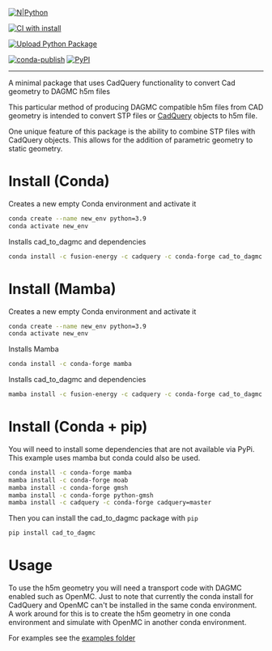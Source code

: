 
[![N|Python](https://www.python.org/static/community_logos/python-powered-w-100x40.png)](https://www.python.org)

[![CI with install](https://github.com/fusion-energy/cad_to_dagmc/actions/workflows/ci_with_install.yml/badge.svg)](https://github.com/fusion-energy/cad_to_dagmc/actions/workflows/ci_with_install.yml)

[![Upload Python Package](https://github.com/fusion-energy/cad_to_dagmc/actions/workflows/python-publish.yml/badge.svg)](https://github.com/fusion-energy/cad_to_dagmc/actions/workflows/python-publish.yml)


[![conda-publish](https://anaconda.org/fusion-energy/cad_to_dagmc/badges/version.svg)](https://anaconda.org/fusion-energy/cad_to_dagmc)
[![PyPI](https://img.shields.io/pypi/v/cad_to_dagmc?color=brightgreen&label=pypi&logo=grebrightgreenen&logoColor=green)](https://pypi.org/project/cad_to_dagmc/)

___

A minimal package that uses CadQuery functionality to convert Cad geometry to DAGMC h5m files

This particular method of producing DAGMC compatible h5m files from CAD geometry
is intended to convert STP files or [CadQuery](https://cadquery.readthedocs.io) objects to h5m file.

One unique feature of this package is the ability to combine STP files with CadQuery objects.
This allows for the addition of parametric geometry to static geometry.

# Install (Conda)

Creates a new empty Conda environment and activate it
```bash
conda create --name new_env python=3.9
conda activate new_env
```

Installs cad_to_dagmc and dependencies
```bash
conda install -c fusion-energy -c cadquery -c conda-forge cad_to_dagmc
```
# Install (Mamba)

Creates a new empty Conda environment and activate it
```bash
conda create --name new_env python=3.9
conda activate new_env
```

Installs Mamba
```bash
conda install -c conda-forge mamba
```

Installs cad_to_dagmc and dependencies
```bash
mamba install -c fusion-energy -c cadquery -c conda-forge cad_to_dagmc
```

# Install (Conda + pip)

You will need to install some dependencies that are not available via PyPi.
This example uses mamba but conda could also be used.
```bash
conda install -c conda-forge mamba
mamba install -c conda-forge moab
mamba install -c conda-forge gmsh
mamba install -c conda-forge python-gmsh
mamba install -c cadquery -c conda-forge cadquery=master
```

Then you can install the cad_to_dagmc package with ```pip```

```bash
pip install cad_to_dagmc
```

# Usage

To use the h5m geometry you will need a transport code with DAGMC enabled such as OpenMC.
Just to note that currently the conda install for CadQuery and OpenMC can't be installed in the same conda environment.
A work around for this is to create the h5m geometry in one conda environment and simulate with OpenMC in another conda environment.

For examples see the [examples folder](https://github.com/fusion-energy/cad_to_dagmc/tree/main/examples)
